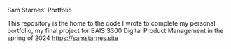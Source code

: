 Sam Starnes' Portfolio

This repository is the home to the code I wrote to complete my personal portfolio, my final project for BAIS:3300 Digital Product Management in the spring of 2024
<line>
https://samstarnes.site



